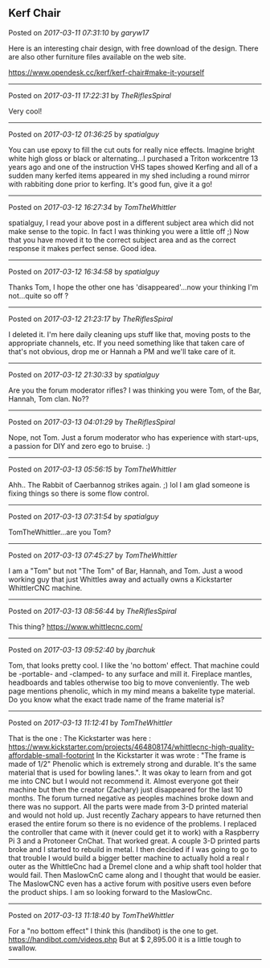 ## Kerf Chair
Posted on *2017-03-11 07:31:10* by *garyw17*

Here is an interesting chair design, with free download of the design.  There are also other furniture files available on the web site.

https://www.opendesk.cc/kerf/kerf-chair#make-it-yourself

---

Posted on *2017-03-11 17:22:31* by *TheRiflesSpiral*

Very cool!

---

Posted on *2017-03-12 01:36:25* by *spatialguy*

You can use epoxy to fill the cut outs for really nice effects. Imagine bright white high gloss or black or alternating…I purchased a Triton workcentre 13 years ago and one of the instruction VHS tapes showed Kerfing and all of a sudden many kerfed items appeared in my shed including a round mirror with rabbiting done prior to kerfing. It's good fun, give it a go!

---

Posted on *2017-03-12 16:27:34* by *TomTheWhittler*

spatialguy, I read your above post in a different subject area which did not make sense to the topic. In fact I was thinking you were a little off ;) Now that you have moved it to the correct subject area and as the correct response it makes perfect sense. Good idea.

---

Posted on *2017-03-12 16:34:58* by *spatialguy*

Thanks Tom, I hope the other one has 'disappeared'...now your thinking I'm not...quite so off ?

---

Posted on *2017-03-12 21:23:17* by *TheRiflesSpiral*

I deleted it. I'm here daily cleaning ups stuff like that, moving posts to the appropriate channels, etc. If you need something like that taken care of that's not obvious, drop me or Hannah a PM and we'll take care of it.

---

Posted on *2017-03-12 21:30:33* by *spatialguy*

Are you the forum moderator rifles? I was thinking you were Tom, of the Bar, Hannah, Tom clan. No?&quest;

---

Posted on *2017-03-13 04:01:29* by *TheRiflesSpiral*

Nope, not Tom. Just a forum moderator who has experience with start-ups, a passion for DIY and zero ego to bruise. :)

---

Posted on *2017-03-13 05:56:15* by *TomTheWhittler*

Ahh.. The Rabbit of Caerbannog strikes again. ;) lol
I am glad someone is fixing things so there is some flow control.

---

Posted on *2017-03-13 07:31:54* by *spatialguy*

TomTheWhittler...are you Tom?

---

Posted on *2017-03-13 07:45:27* by *TomTheWhittler*

I am a "Tom" but not "The Tom" of Bar, Hannah, and Tom.
Just a wood working guy that just Whittles away and actually owns a Kickstarter WhittlerCNC machine.

---

Posted on *2017-03-13 08:56:44* by *TheRiflesSpiral*

This thing? https://www.whittlecnc.com/

---

Posted on *2017-03-13 09:52:40* by *jbarchuk*

Tom, that looks pretty cool. I like the 'no bottom' effect. That machine could be -portable- and -clamped- to any surface and mill it. Fireplace mantles, headboards and tables otherwise too big to move conveniently.
The web page mentions phenolic, which in my mind means a bakelite type material.
Do you know what the exact trade name of the frame material is?

---

Posted on *2017-03-13 11:12:41* by *TomTheWhittler*

That is the one : The Kickstarter was here :
https://www.kickstarter.com/projects/464808174/whittlecnc-high-quality-affordable-small-footprint
In the Kickstarter it was wrote : "The frame is made of 1/2" Phenolic which is extremely strong and durable. It's the same material that is used for bowling lanes.".
It was okay to learn from and got me into CNC but I would not recommend it. Almost everyone got their machine but then the creator (Zachary)  just disappeared for the last 10 months. The forum turned negative as peoples machines broke down and there was no support. All the parts were made from 3-D printed material and would not hold up. Just recently Zachary appears to have returned then erased the entire forum so there is no evidence of the problems. I replaced the controller that came with it (never could get it to work) with a Raspberry Pi 3 and a Protoneer CnChat. That worked great. A couple 3-D printed parts broke and I started to rebuild in metal. I then decided  if I was going to go to that trouble I would build a bigger better machine to actually hold a real r outer as the WhittleCnc had a Dremel clone and a whip shaft tool holder that would fail. Then MaslowCnC came along and I thought that would be easier. The MaslowCNC even has a active forum with positive users even before the product ships. I am so looking forward to the MaslowCnc.

---

Posted on *2017-03-13 11:18:40* by *TomTheWhittler*

For a "no bottom effect" I think this (handibot)  is the one to get.
https://handibot.com/videos.php
But at $ 2,895.00 it is a little tough to swallow.

---

